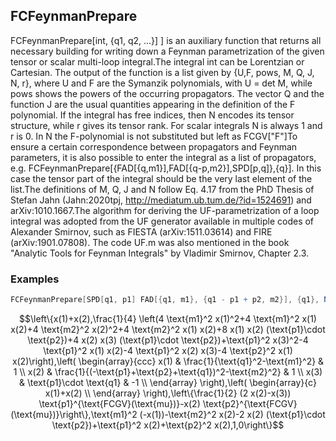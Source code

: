 ##  FCFeynmanPrepare 

FCFeynmanPrepare[int, {q1, q2, ...}] ] is an auxiliary function that returns all necessary building for writing down a Feynman parametrization of the given tensor or scalar multi-loop integral.The integral int can be Lorentzian or Cartesian. The output of the function is a list given by {U,F, pows, M, Q, J, N, r}, where U and F are the Symanzik polynomials, with U = det M, while pows shows the powers of the occurring propagators. The vector Q and the function J are the usual quantities appearing in the definition of the F polynomial. If the integral has free indices, then N encodes its tensor structure, while r gives its tensor rank. For scalar integrals N is always 1 and r is 0. In N the F-polynomial is not substituted but left as FCGV["F"]To ensure a certain correspondence between propagators and Feynman parameters, it is also possible to enter the integral as a list of propagators, e.g. FCFeynmanPrepare[{FAD[{q,m1}],FAD[{q-p,m2}],SPD[p,q]},{q}]. In this case the tensor part of the integral should be the very last element of the list.The definitions of M, Q, J and N follow Eq. 4.17 from the PhD Thesis of Stefan Jahn (Jahn:2020tpj, http://mediatum.ub.tum.de/?id=1524691) and arXiv:1010.1667.The algorithm for deriving the UF-parametrization of a loop integral was adopted from the UF generator available in multiple codes of Alexander Smirnov, such as FIESTA (arXiv:1511.03614) and FIRE (arXiv:1901.07808). The code UF.m was also mentioned in the book "Analytic Tools for Feynman Integrals" by Vladimir Smirnov, Chapter 2.3.

###  Examples 

```mathematica
FCFeynmanPrepare[SPD[q1, p1] FAD[{q1, m1}, {q1 - p1 + p2, m2}], {q1}, Names -> x]
```

$$\left\{x(1)+x(2),\frac{1}{4} \left(4 \text{m1}^2 x(1)^2+4 \text{m1}^2 x(1) x(2)+4 \text{m2}^2 x(2)^2+4 \text{m2}^2 x(1) x(2)+8 x(1) x(2) (\text{p1}\cdot \text{p2})+4 x(2) x(3) (\text{p1}\cdot \text{p2})+\text{p1}^2 x(3)^2-4 \text{p1}^2 x(1) x(2)-4 \text{p1}^2 x(2) x(3)-4 \text{p2}^2 x(1) x(2)\right),\left(
\begin{array}{ccc}
 x(1) & \frac{1}{\text{q1}^2-\text{m1}^2} & 1 \\
 x(2) & \frac{1}{(-\text{p1}+\text{p2}+\text{q1})^2-\text{m2}^2} & 1 \\
 x(3) & \text{p1}\cdot \text{q1} & -1 \\
\end{array}
\right),\left(
\begin{array}{c}
 x(1)+x(2) \\
\end{array}
\right),\left\{\frac{1}{2} (2 x(2)-x(3)) \text{p1}^{\text{FCGV}(\text{mu})}-x(2) \text{p2}^{\text{FCGV}(\text{mu})}\right\},\text{m1}^2 (-x(1))-\text{m2}^2 x(2)-2 x(2) (\text{p1}\cdot \text{p2})+\text{p1}^2 x(2)+\text{p2}^2 x(2),1,0\right\}$$